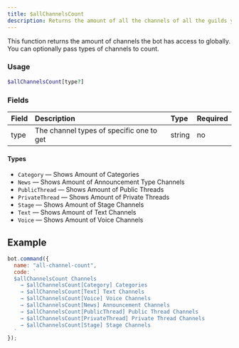 ```yaml
---
title: $allChannelsCount
description: Returns the amount of all the channels of all the guilds your bot is in.
---
```


This function returns the amount of channels the bot has access to globally. You can optionally pass types of channels to count.

### Usage

```php
$allChannelsCount[type?]
```
### Fields

| Field | Description | Type | Required |
| :--- | :--- | :--- | :--- |
| type | The channel types of specific one to get | string | no |

#### Types
* `Category` — Shows Amount of Categories
* `News` — Shows Amount of Announcement Type Channels
* `PublicThread` — Shows Amount of Public Threads
* `PrivateThread` — Shows Amount of Private Threads
* `Stage` — Shows Amount of Stage Channels
* `Text` — Shows Amount of Text Channels
* `Voice` — Shows Amount of Voice Channels

## Example

```javascript
bot.command({
  name: "all-channel-count",
  code: `
  $allChannelsCount Channels
    → $allChannelsCount[Category] Categories
    → $allChannelsCount[Text] Text Channels
    → $allChannelsCount[Voice] Voice Channels
    → $allChannelsCount[News] Announcement Channels
    → $allChannelsCount[PublicThread] Public Thread Channels
    → $allChannelsCount[PrivateThread] Private Thread Channels
    → $allChannelsCount[Stage] Stage Channels
  `
});
```

